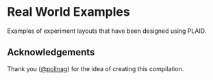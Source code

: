 # Real World Examples

Examples of experiment layouts that have been designed using PLAID.

## Acknowledgements
Thank you ([@polinag]([https://github.com/olas](https://github.com/polinag))) for the idea of creating this compilation.
